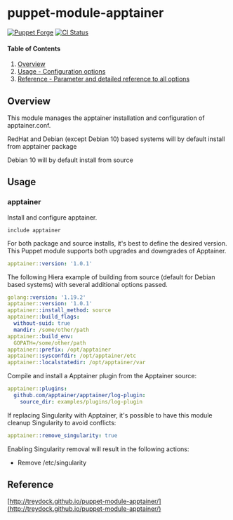 # puppet-module-apptainer

[![Puppet Forge](http://img.shields.io/puppetforge/v/treydock/apptainer.svg)](https://forge.puppetlabs.com/treydock/apptainer)
[![CI Status](https://github.com/treydock/puppet-module-apptainer/workflows/CI/badge.svg?branch=master)](https://github.com/treydock/puppet-module-apptainer/actions?query=workflow%3ACI)

#### Table of Contents

1. [Overview](#overview)
2. [Usage - Configuration options](#usage)
3. [Reference - Parameter and detailed reference to all options](#reference)

## Overview

This module manages the apptainer installation and configuration of apptainer.conf.

RedHat and Debian (except Debian 10) based systems will by default install from apptainer package

Debian 10 will by default install from source

## Usage

### apptainer

Install and configure apptainer.

```puppet
include apptainer
```

For both package and source installs, it's best to define the desired version.
This Puppet module supports both upgrades and downgrades of Apptainer.

```yaml
apptainer::version: '1.0.1'
```

The following Hiera example of building from source (default for Debian based systems) with several additional options passed.

```yaml
golang::version: '1.19.2'
apptainer::version: '1.0.1'
apptainer::install_method: source
apptainer::build_flags:
  without-suid: true
  mandir: /some/other/path
apptainer::build_env:
  GOPATH=/some/other/path
apptainer::prefix: /opt/apptainer
apptainer::sysconfdir: /opt/apptainer/etc
apptainer::localstatedir: /opt/apptainer/var
```

Compile and install a Apptainer plugin from the Apptainer source:

```yaml
apptainer::plugins:
  github.com/apptainer/apptainer/log-plugin:
    source_dir: examples/plugins/log-plugin
```

If replacing Singularity with Apptainer, it's possible to have this module cleanup Singularity to avoid conflicts:

```yaml
apptainer::remove_singularity: true
```

Enabling Singularity removal will result in the following actions:

* Remove /etc/singularity

## Reference

[http://treydock.github.io/puppet-module-apptainer/](http://treydock.github.io/puppet-module-apptainer/)

